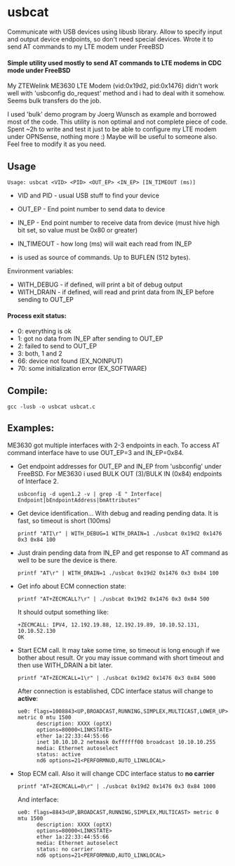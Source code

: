 # usbcat
Communicate with USB devices using libusb library. Allow to specify input and output device endpoints, so don't need special devices. Wrote it to send AT commands to my LTE modem under FreeBSD

#### Simple utility used mostly to send AT commands to LTE modems in CDC mode under FreeBSD

My ZTEWelink ME3630 LTE Modem (vid:0x19d2, pid:0x1476) didn't work well with 'usbconfig do_request' method
and i had to deal with it somehow. Seems bulk transfers do the job.

I used 'bulk' demo program by Joerg Wunsch as example and borrowed most of the code.
This utility is non optimal and not complete piece of code. Spent ~2h to write and test it just to be able
to configure my LTE modem under OPNSense, nothing more :) Maybe will be useful to someone also. Feel free to
modify it as you need.

## Usage

```Usage: usbcat <VID> <PID> <OUT_EP> <IN_EP> [IN_TIMEOUT (ms)]```

* VID and PID - usual USB stuff to find your device
* OUT_EP - End point number to send data to device
* IN_EP - End point number to receive data from device (must hive high bit set, so value must be 0x80 or greater)
* IN_TIMEOUT - how long (ms) will wait each read from IN_EP

* <stdin> is used as source of commands. Up to BUFLEN (512 bytes).

Environment variables:
- WITH_DEBUG - if defined, will print a bit of debug output
- WITH_DRAIN - if defined, will read and print data from IN_EP before sending to OUT_EP

#### Process exit status:
 - 0: everything is ok
 - 1: got no data from IN_EP after sending to OUT_EP
 - 2: failed to send to OUT_EP
 - 3: both, 1 and 2
 - 66: device not found (EX_NOINPUT)
 - 70: some initialization error (EX_SOFTWARE)

## Compile:

 ```gcc -lusb -o usbcat usbcat.c```

## Examples:

ME3630 got multiple interfaces with 2-3 endpoints in each. To access AT command interface have to use OUT_EP=3 and IN_EP=0x84.

* Get endpoint addresses for OUT_EP and IN_EP from 'usbconfig' under FreeBSD. For ME3630 i used BULK OUT (3)/BULK IN (0x84) endpoints of Interface 2.

  ```usbconfig -d ugen1.2 -v | grep -E " Interface| Endpoint|bEndpointAddress|bmAttributes"```

* Get device identification... With debug and reading pending data. It is fast, so timeout is short (100ms)

  ```printf "ATI\r" | WITH_DEBUG=1 WITH_DRAIN=1 ./usbcat 0x19d2 0x1476 0x3 0x84 100```

* Just drain pending data from IN_EP and get response to AT command as well to be sure the device is there.

  ```printf "AT\r" | WITH_DRAIN=1 ./usbcat 0x19d2 0x1476 0x3 0x84 100```

* Get info about ECM connection state:

  ```printf "AT+ZECMCALL?\r" | ./usbcat 0x19d2 0x1476 0x3 0x84 500```

  It should output something like:

  ```
  +ZECMCALL: IPV4, 12.192.19.88, 12.192.19.89, 10.10.52.131, 10.10.52.130
  OK
  ```

* Start ECM call. It may take some time, so timeout is long enough if we bother about result. Or you may issue command with short timeout and then use WITH_DRAIN a bit later.

  ```printf "AT+ZECMCALL=1\r" | ./usbcat 0x19d2 0x1476 0x3 0x84 5000```

  After connection is established, CDC interface status will change to **active**:

  ```
  ue0: flags=1008843<UP,BROADCAST,RUNNING,SIMPLEX,MULTICAST,LOWER_UP> metric 0 mtu 1500
        description: XXXX (optX)
        options=80000<LINKSTATE>
        ether 1a:22:33:44:55:66
        inet 10.10.10.2 netmask 0xffffff00 broadcast 10.10.10.255
        media: Ethernet autoselect
        status: active
        nd6 options=21<PERFORMNUD,AUTO_LINKLOCAL>
  ```

* Stop ECM call. Also it will change CDC interface status to **no carrier**

  ```printf "AT+ZECMCALL=0\r" | ./usbcat 0x19d2 0x1476 0x3 0x84 1000```

  And interface:

  ```
  ue0: flags=8843<UP,BROADCAST,RUNNING,SIMPLEX,MULTICAST> metric 0 mtu 1500
        description: XXXX (optX)
        options=80000<LINKSTATE>
        ether 1a:22:33:44:55:66
        media: Ethernet autoselect
        status: no carrier
        nd6 options=21<PERFORMNUD,AUTO_LINKLOCAL>
  ```
